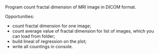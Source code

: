 Program count fractal dimension of MRI image in DICOM format.

Opportunities:
- count fractal dimension for one image;
- count average value of fractal dimension for list of images, which you can load from folder;
- build lineal of regression on the plot;
- write all countings in console.
